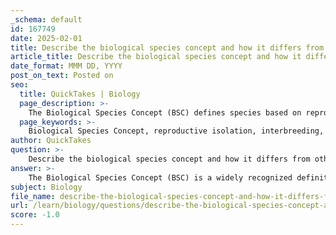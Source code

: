 ```yaml
---
_schema: default
id: 167749
date: 2025-02-01
title: Describe the biological species concept and how it differs from other species concepts.
article_title: Describe the biological species concept and how it differs from other species concepts.
date_format: MMM DD, YYYY
post_on_text: Posted on
seo:
  title: QuickTakes | Biology
  page_description: >-
    The Biological Species Concept (BSC) defines species based on reproductive isolation and interbreeding potential, contrasting with morphological, ecological, phylogenetic, and evolutionary species concepts, each with its strengths and limitations.
  page_keywords: >-
    Biological Species Concept, reproductive isolation, interbreeding, prezygotic barriers, postzygotic barriers, species concepts, morphological species concept, ecological species concept, phylogenetic species concept, evolutionary species concept, limitations of BSC
author: QuickTakes
question: >-
    Describe the biological species concept and how it differs from other species concepts.
answer: >-
    The Biological Species Concept (BSC) is a widely recognized definition of species proposed by evolutionary biologist Ernst Mayr. According to the BSC, a species is defined as a group of actually or potentially interbreeding natural populations that are reproductively isolated from other such groups. This concept emphasizes reproductive isolation as the primary criterion for defining species, which can occur through various mechanisms, including:\n\n1. **Prezygotic Barriers**: These prevent mating or fertilization between species. They include:\n   - **Habitat Isolation**: Species live in different habitats and do not meet.\n   - **Temporal Isolation**: Species breed at different times.\n   - **Behavioral Isolation**: Differences in mating behaviors prevent species from interbreeding.\n   - **Mechanical Isolation**: Structural differences in reproductive organs prevent successful mating.\n   - **Gametic Isolation**: Even if mating occurs, the gametes (sperm and egg) may not be compatible.\n\n2. **Postzygotic Barriers**: These occur after fertilization and affect the viability or reproductive capacity of hybrid offspring. They include:\n   - **Reduced Hybrid Viability**: Hybrids may not develop properly or may be frail.\n   - **Hybrid Sterility**: Hybrids may be sterile (e.g., mules, which are hybrids of horses and donkeys).\n   - **Hybrid Breakdown**: First-generation hybrids are viable and fertile, but their offspring are inviable or sterile.\n\n### Differences from Other Species Concepts\n\nThe Biological Species Concept differs from other species concepts in several key ways:\n\n1. **Morphological Species Concept**: This concept defines species based on physical characteristics and structures. While it is useful for identifying species in fossils and asexual organisms, it can be subjective and may not accurately reflect evolutionary relationships.\n\n2. **Ecological Species Concept**: This approach defines species based on their ecological niche and the role they play in their environment. It emphasizes the interactions between organisms and their environment rather than reproductive isolation.\n\n3. **Phylogenetic Species Concept**: This concept focuses on the evolutionary history and shared ancestry of organisms. It defines species as the smallest group of individuals that share a common ancestor, which can be determined through genetic analysis.\n\n4. **Evolutionary Species Concept**: This concept considers species as lineages that maintain their identity from other such lineages and have their own evolutionary tendencies and historical fates.\n\n### Limitations of the Biological Species Concept\n\nWhile the BSC is influential and applicable to many sexually reproducing organisms, it has limitations:\n- It does not apply to asexual organisms, such as bacteria, where reproduction does not involve interbreeding.\n- It is not useful for extinct species known only from fossils, as reproductive isolation cannot be assessed.\n- The concept may overlook the complexities of hybridization and gene flow that can occur in nature.\n\nIn summary, the Biological Species Concept is a foundational idea in biology that emphasizes reproductive isolation as the defining characteristic of species, distinguishing it from other concepts that may focus on morphology, ecology, or evolutionary history. Each concept has its strengths and weaknesses, making them suitable for different contexts in the study of biodiversity and evolution.
subject: Biology
file_name: describe-the-biological-species-concept-and-how-it-differs-from-other-species-concepts.md
url: /learn/biology/questions/describe-the-biological-species-concept-and-how-it-differs-from-other-species-concepts
score: -1.0
---
```


&nbsp;